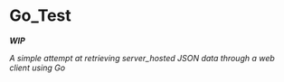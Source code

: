# Go_Test

**_WIP_**

 *A simple attempt at retrieving server_hosted JSON data through a web client using Go*
